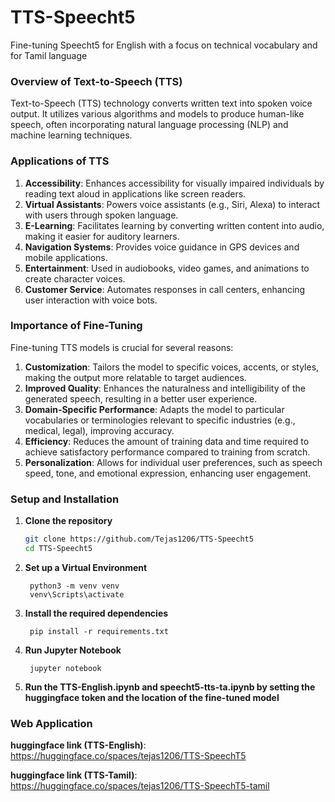 # TTS-Speecht5
Fine-tuning Speecht5 for English with a focus on technical vocabulary and for Tamil language

### Overview of Text-to-Speech (TTS)

Text-to-Speech (TTS) technology converts written text into spoken voice output. It utilizes various algorithms and models to produce human-like speech, often incorporating natural language processing (NLP) and machine learning techniques.

### Applications of TTS

1. **Accessibility**: Enhances accessibility for visually impaired individuals by reading text aloud in applications like screen readers.
2. **Virtual Assistants**: Powers voice assistants (e.g., Siri, Alexa) to interact with users through spoken language.
3. **E-Learning**: Facilitates learning by converting written content into audio, making it easier for auditory learners.
4. **Navigation Systems**: Provides voice guidance in GPS devices and mobile applications.
5. **Entertainment**: Used in audiobooks, video games, and animations to create character voices.
6. **Customer Service**: Automates responses in call centers, enhancing user interaction with voice bots.

### Importance of Fine-Tuning

Fine-tuning TTS models is crucial for several reasons:

1. **Customization**: Tailors the model to specific voices, accents, or styles, making the output more relatable to target audiences.
2. **Improved Quality**: Enhances the naturalness and intelligibility of the generated speech, resulting in a better user experience.
3. **Domain-Specific Performance**: Adapts the model to particular vocabularies or terminologies relevant to specific industries (e.g., medical, legal), improving accuracy.
4. **Efficiency**: Reduces the amount of training data and time required to achieve satisfactory performance compared to training from scratch.
5. **Personalization**: Allows for individual user preferences, such as speech speed, tone, and emotional expression, enhancing user engagement.

### Setup and Installation

1. **Clone the repository**
   ```bash
   git clone https://github.com/Tejas1206/TTS-Speecht5
   cd TTS-Speecht5
   ```
2. **Set up a Virtual Environment**
   ```Shell
    python3 -m venv venv
    venv\Scripts\activate  
    ```
3. **Install the required dependencies**
   ```Shell
    pip install -r requirements.txt  
    ```
4. **Run Jupyter Notebook**
   ```Shell
    jupyter notebook  
    ```
5. **Run the TTS-English.ipynb and speecht5-tts-ta.ipynb by setting the huggingface token and the location of the fine-tuned model**

### Web Application

**huggingface link (TTS-English)**: https://huggingface.co/spaces/tejas1206/TTS-SpeechT5

**huggingface link (TTS-Tamil)**: https://huggingface.co/spaces/tejas1206/TTS-SpeechT5-tamil
